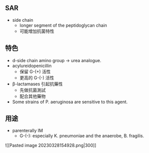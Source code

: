 ## SAR
-  side chain
	- longer segment of the peptidoglycan chain
	- 可能增加抗菌特性
## 特色
- d-side chain amino group $\rightarrow$ urea analogue.
- acylureidopenicillin
	- 保留 G-(+) 活性
	- 更高的 G-(-) 活性
- β-lactamases 引起抗藥性
	- 先做抗菌測試
	- 配合其他藥物
- Some strains of P. aeruginosa are sensitive to this agent.
## 用途
- parenterally IM
	- G-(-): especially K. pneumoniae and the anaerobe, B. fragilis.

![[Pasted image 20230328154928.png|300]]